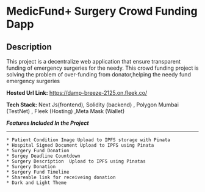 # MedicFund+ Surgery Crowd Funding Dapp

## Description

This project is a decentralize web application that ensure transparent funding of emergency surgeries for the needy.
This crowd funding project is solving the problem of over-funding from donator,helping the needy fund emergency surgeries

**Hosted Url Link:** https://damp-breeze-2125.on.fleek.co/

**Tech Stack:** Next Js(frontend), Solidity (backend) , Polygon Mumbai (TestNet) , Fleek (Hosting) ,Meta Mask (Wallet)

**_Features Included In the Project_**

***
```
* Patient Condition Image Upload to IPFS storage with Pinata
* Hospital Signed Document Upload to IPFS using Pinata
* Surgery Fund Donation
* Surgey Deadline Countdown
* Surgery Description  Upload to IPFS using Pinatas
* Surgery Donation
* Surgery Fund Timeline
* Shareable link for receiveing donation
* Dark and Light Theme
```

